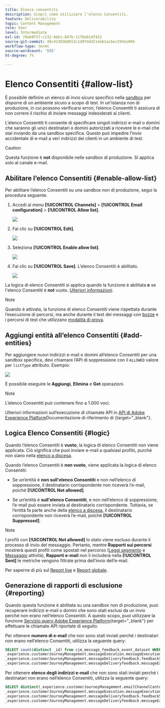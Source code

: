 ```yaml
---
title: Elenco consentiti
description: Scopri come utilizzare l’elenco Consentiti.
feature: Deliverability
topic: Content Management
role: User
level: Intermediate
exl-id: 70ab8f57-c132-4de1-847b-11f0ab14f422
source-git-commit: 40c42303b8013c1d9f4dd214ab1acbec2942e094
workflow-type: tm+mt
source-wordcount: '555'
ht-degree: 7%

---
```


# Elenco Consentiti {#allow-list}

È possibile definire un elenco di invio sicuro specifico nella [sandbox](../administration/sandboxes.md) per disporre di un ambiente sicuro a scopo di test. In un’istanza non di produzione, in cui possono verificarsi errori, l’elenco Consentiti ti assicura di non correre il rischio di inviare messaggi indesiderati ai clienti.

L’elenco Consentiti ti consente di specificare singoli indirizzi e-mail o domini che saranno gli unici destinatari o domini autorizzati a ricevere le e-mail che stai inviando da una sandbox specifica. Questo può impedire l’invio accidentale di e-mail a veri indirizzi dei clienti in un ambiente di test.

>[!CAUTION]
>
>Questa funzione è **not** disponibile nelle sandbox di produzione. Si applica solo al canale e-mail.

## Abilitare l’elenco Consentiti {#enable-allow-list}

<!--To enable the allowed list on a non-production sandbox, you need to update the general settings using the corresponding API end point in the Message Presets Service. Using this API, you can also disable the feature at any time.-->

<!--You can update the allowed list before or after enabling the feature. To do so, you need to update the general settings using the corresponding API end point in the Message Presets Service.?-->

Per abilitare l’elenco Consentiti su una sandbox non di produzione, segui la procedura seguente.

1. Accedi al menu **[!UICONTROL Channels]** > **[!UICONTROL Email configuration]** > **[!UICONTROL Allow list]**.

   ![](assets/allow-list-access.png)

1. Fai clic su **[!UICONTROL Edit]**.

   ![](assets/allow-list-edit.png)

1. Seleziona **[!UICONTROL Enable allow list]**.

   ![](assets/allow-list-enable.png)

1. Fai clic su **[!UICONTROL Save]**. L’elenco Consentiti è abilitato.

   ![](assets/allow-list-enabled.png)

La logica di elenco Consentiti si applica quando la funzione è abilitata **e** se l&#39;elenco Consentiti è **not** vuoto. [Ulteriori informazioni](#logic).

>[!NOTE]
>
>Quando è attivata, la funzione di elenco Consentiti viene rispettata durante l’esecuzione di percorsi, ma anche durante il test dei messaggi con [bozze](../design/preview.md#send-proofs) e i percorsi di test che utilizzano [modalità di prova](../building-journeys/testing-the-journey.md).

## Aggiungi entità all’elenco Consentiti {#add-entities}

Per aggiungere nuovi indirizzi e-mail o domini all’elenco Consentiti per una sandbox specifica, devi chiamare l’API di soppressione con il `ALLOWED` valore per `listType` attributo. Esempio:

![](assets/allow-list-api.png)

È possibile eseguire le **Aggiungi**, **Elimina** e **Get** operazioni.

>[!NOTE]
>
>L’elenco Consentiti può contenere fino a 1.000 voci.

Ulteriori informazioni sull’esecuzione di chiamate API in [API di Adobe Experience Platform](https://experienceleague.adobe.com/docs/experience-platform/landing/platform-apis/api-guide.html)Documentazione di riferimento di {target=&quot;_blank&quot;}.

## Logica Elenco Consentiti {#logic}

Quando l’elenco Consentiti è **vuoto**, la logica di elenco Consentiti non viene applicata. Ciò significa che puoi inviare e-mail a qualsiasi profilo, purché non siano nella [elenco a discesa](suppression-list.md).

Quando l’elenco Consentiti è **non vuoto**, viene applicata la logica di elenco Consentiti:

* Se un’entità è **non sull&#39;elenco Consentiti** e non nell’elenco di soppressione, il destinatario corrispondente non riceverà l’e-mail, poiché **[!UICONTROL Not allowed]**.

* Se un’entità è **sull&#39;elenco Consentiti**, e non nell’elenco di soppressione, l’e-mail può essere inviata al destinatario corrispondente. Tuttavia, se l’entità fa parte anche della [elenco a discesa](suppression-list.md), il destinatario corrispondente non riceverà l’e-mail, poiché **[!UICONTROL Suppressed]**.

>[!NOTE]
>
>I profili con **[!UICONTROL Not allowed]** lo stato viene escluso durante il processo di invio del messaggio. Pertanto, mentre **Rapporti sui percorsi** mostrerà questi profili come spostati nel percorso ([Leggi segmento](../building-journeys/read-segment.md) e [Messaggio](../building-journeys/journeys-message.md) attività), **Rapporti e-mail** non li includerà nella **[!UICONTROL Sent]** le metriche vengono filtrate prima dell’invio dell’e-mail.
>
>Per saperne di più sul [Report live](../reports/live-report.md) e [Report globale](../reports/global-report.md).

## Generazione di rapporti di esclusione {#reporting}

Quando questa funzione è abilitata su una sandbox non di produzione, puoi recuperare indirizzi e-mail o domini che sono stati esclusi da un invio perché non erano nell’elenco Consentiti. A questo scopo, puoi utilizzare la funzione [Servizio query Adobe Experience Platform](https://experienceleague.adobe.com/docs/experience-platform/query/api/getting-started.html){target=&quot;_blank&quot;} per effettuare le chiamate API riportate di seguito.

Per ottenere **numero di e-mail** che non sono stati inviati perché i destinatari non erano nell’elenco Consentiti, utilizza la seguente query:

```sql
SELECT count(distinct _id) from cjm_message_feedback_event_dataset WHERE
_experience.customerJourneyManagement.messageExecution.messageExecutionID = '<MESSAGE_EXECUTION_ID>' AND
_experience.customerJourneyManagement.messageDeliveryfeedback.feedbackStatus = 'exclude' AND
_experience.customerJourneyManagement.messageDeliveryfeedback.messageExclusion.reason = 'EmailNotAllowed'
```

Per ottenere **elenco degli indirizzi e-mail** che non sono stati inviati perché i destinatari non erano nell’elenco Consentiti, utilizza la seguente query:

```sql
SELECT distinct(_experience.customerJourneyManagement.emailChannelContext.address) from cjm_message_feedback_event_dataset WHERE
_experience.customerJourneyManagement.messageExecution.messageExecutionID IS NOT NULL AND
_experience.customerJourneyManagement.messageDeliveryfeedback.feedbackStatus = 'exclude' AND
_experience.customerJourneyManagement.messageDeliveryfeedback.messageExclusion.reason = 'EmailNotAllowed'
```
